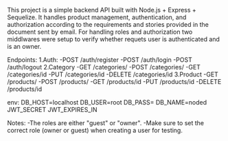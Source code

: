 This project is a simple backend API built with Node.js + Express + Sequelize.
It handles product management, authentication, and authorization according to the requirements and stories provided in the document sent by email.
For handling roles and authorization two middlwares were setup to verify whether requets user is authenticated and is an owner.

Endpoints:
  1.Auth:
    -POST /auth/register
    -POST /auth/login
    -POST /auth/logout
  2.Category
    -GET /categories/
    -POST /categories/
    -GET /categories/id
    -PUT /categories/id
    -DELETE /categories/id
  3.Product
    -GET /products/
    -POST /products/
    -GET /products/id
    -PUT /products/id
    -DELETE /products/id

env:
  DB_HOST=localhost
  DB_USER=root
  DB_PASS=
  DB_NAME=noded
  JWT_SECRET
  JWT_EXPIRES_IN

Notes:
-The roles are either "guest" or "owner".
-Make sure to set the correct role (owner or guest) when creating a user for testing.


